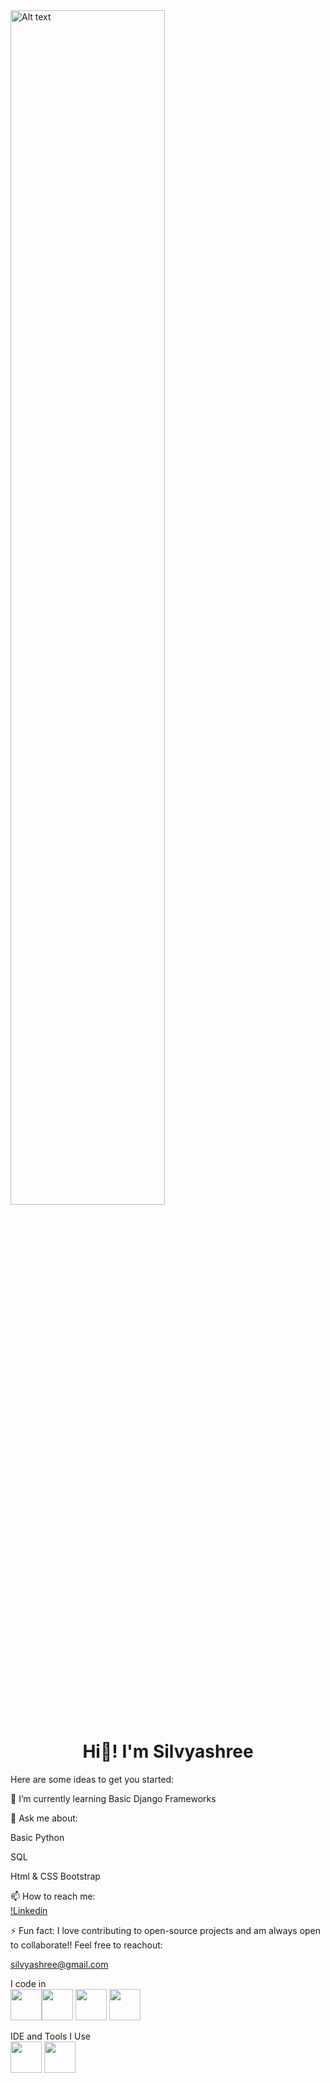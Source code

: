 <img align="center" width="70%" title="a title" alt="Alt text" src="https://pin.it/6UGUn2WsD">




<h1 align="center">Hi👋! I'm Silvyashree</h1>

Here are some ideas to get you started:

🌱 I’m currently learning Basic Django Frameworks

💬 Ask me about:

Basic Python

SQL

Html & CSS Bootstrap

📫 How to reach me: <br>[!Linkedin](www.linkedin.com/in/silvya-shree-m-s-489bba1b6)


⚡ Fun fact: I love contributing to open-source projects and am always open to collaborate!! Feel free to reachout:

silvyashree@gmail.com

I code in <br>
<img height="50" width="50" src="https://img.icons8.com/?size=100&id=lXPUSRCongH1&format=png&color=000000"/><img height="50" width="50" src="https://img.icons8.com/?size=100&id=20909&format=png&color=000000"/>
<img height="50" width="50" src="https://img.icons8.com/?size=100&id=21278&format=png&color=000000"/>
<img height="50" width="50" src="https://img.icons8.com/?size=100&id=UFXRpPFebwa2&format=png&color=000000"/>


IDE and Tools I Use<br>
<img height="50" width="50" src="https://code.visualstudio.com/assets/images/code-stable.png"/>
<img height="50" width="50" src="https://img.icons8.com/?size=100&id=vinpBD5oA3b4&format=png&color=000000"/>

<!---
Silvyashree/Silvyashree is a ✨ special ✨ repository because its `README.md` (this file) appears on your GitHub profile.
You can click the Preview link to take a look at your changes.
--->

